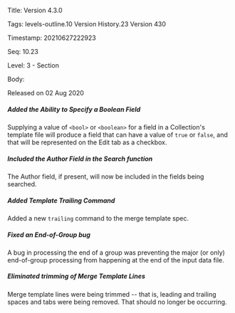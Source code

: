 Title:  Version 4.3.0

Tags:   levels-outline.10 Version History.23 Version 430

Timestamp: 20210627222923

Seq:    10.23

Level:  3 - Section

Body: 

Released on 02 Aug 2020
 
##### Added the Ability to Specify a Boolean Field

Supplying a value of `<bool>` or `<boolean>` for a field in a Collection's template file will produce a field that can have a value of `true` or `false`, and that will be represented on the Edit tab as a checkbox. 

 
##### Included the Author Field in the Search function

The Author field, if present, will now be included in the fields being searched. 

 
##### Added Template Trailing Command

Added a new `trailing` command to the merge template spec. 

 
##### Fixed an End-of-Group bug

A bug in processing the end of a group was preventing the major (or only) end-of-group processing from happening at the end of the input data file. 

 
##### Eliminated trimming of Merge Template Lines

Merge template lines were being trimmed -- that is, leading and trailing spaces and tabs were being removed. That should no longer be occurring.
